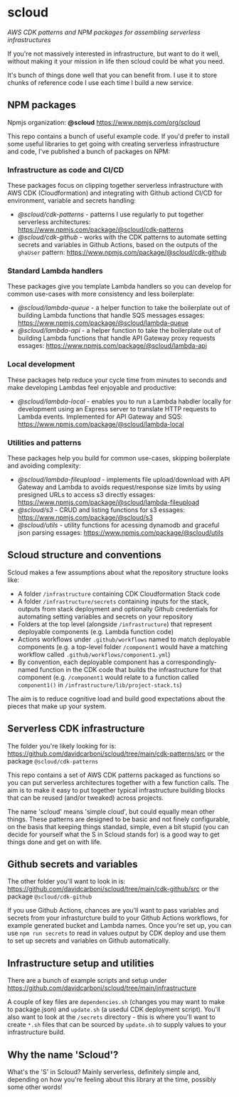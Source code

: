 # scloud

_AWS CDK patterns and NPM packages for assembling serverless infrastructures_

If you're not massively interested in infrastructure, but want to do it well, without making it your mission in life then scloud could be what you need.

It's bunch of things done well that you can benefit from. I use it to store chunks of reference code I use each time I build a new service.

## NPM packages

Npmjs organization: **@scloud** https://www.npmjs.com/org/scloud

This repo contains a bunch of useful example code. If you'd prefer to install some useful libraries to get going with creating serverless infrastructure and code, I've published a bunch of packages on NPM:

### Infrastructure as code and CI/CD

These packages focus on clipping together serverless infrastructure with AWS CDK (Cloudformation) and integrating with Github actiond CI/CD for environment, variable and secrets handling:

 * *@scloud/cdk-patterns* - patterns I use regularly to put together serverless architectures: https://www.npmjs.com/package/@scloud/cdk-patterns
 * *@scloud/cdk-github* - works with the CDK patterns to automate setting secrets and variables in Github Actions, based on the outputs of the `ghaUser` pattern: https://www.npmjs.com/package/@scloud/cdk-github

### Standard Lambda handlers

These packages give you template Lambda handlers so you can develop for common use-cases with more consistency and less boilerplate:

 * *@scloud/lambda-queue* - a helper function to take the boilerplate out of building Lambda functions that handle SQS messages
essages: https://www.npmjs.com/package/@scloud/lambda-queue
 * *@scloud/lambda-api* - a helper function to take the boilerplate out of building Lambda functions that handle API Gateway proxy requests
essages: https://www.npmjs.com/package/@scloud/lambda-api

### Local development

These packages help reduce your cycle time from minutes to seconds and make developing Lambdas feel enjoyable and productive:

 * *@scloud/lambda-local* - enables you to run a Lambda habdler locally for development using an Express server to translate HTTP requests to Lambda events. Implemented for API Gateway and SQS: https://www.npmjs.com/package/@scloud/lambda-local

### Utilities and patterns

These packages help you build for common use-cases, skipping boilerplate and avoiding complexity:

 * *@scloud/lambda-fileupload* - implements file upload/download with API Gateway and Lambda to avoids request/response size limits by using presigned URLs to access s3 directly
essages: https://www.npmjs.com/package/@scloud/lambda-fileupload
 * *@scloud/s3* - CRUD and listing functions for s3
essages: https://www.npmjs.com/package/@scloud/s3
 * *@scloud/utils* - utility functions for acessing dynamodb and graceful json parsing
essages: https://www.npmjs.com/package/@scloud/utils

## Scloud structure and conventions

Scloud makes a few assumptions about what the repository structure looks like:

 * A folder `/infrastructure` containing CDK Cloudformation Stack code
 * A folder `/infrastructure/secrets` containing inputs for the stack, outputs from stack deployment and optionally Github credentials for automating setting variables and secrets on your repository
 * Folders at the top level (alongside `/infrastructure`) that represent deployable components (e.g. Lambda function code)
 * Actions workflows under `.github/workflows` named to match deployable components (e.g. a top-level folder `/component1` would have a matching workflow called `.github/workflows/component1.yml`)
 * By convention, each deployable component has a correspondingly-named function in the CDK code that builds the infrastructure for that component (e.g. `/component1` would relate to a function called `component1()` in `/infrastructure/lib/project-stack.ts`)

 The aim is to reduce cognitive load and build good expectations about the pieces that make up your system.

## Serverless CDK infrastructure

The folder you're likely looking for is: https://github.com/davidcarboni/scloud/tree/main/cdk-patterns/src or the package `@scloud/cdk-patterns`

This repo contains a set of AWS CDK patterns packaged as functions so you can put serverless architectures together with a few function calls. The aim is to make it easy to put together typical infrastructure building blocks that can be reused (and/or tweaked) across projects.

The name 'scloud' means 'simple cloud', but could equally mean other things. These patterns are designed to be basic and not finely configurable, on the basis that keeping things standad, simple, even a bit stupid (you can decide for yourself what the S in Scloud stands for) is a good way to get things done and get on with life.

## Github secrets and variables

The other folder you'll want to look in is: https://github.com/davidcarboni/scloud/tree/main/cdk-github/src or the package `@scloud/cdk-github`

If you use Github Actions, chances are you'll want to pass variables and secrets from your infrasturcture build to your Github Actions workflows, for example generated bucket and Lambda names. Once you're set up, you can use `npm run secrets` to read in values output by CDK deploy and use them to set up secrets and variables on Github automatically.

## Infrastructure setup and utilities

There are a bunch of example scripts and setup under https://github.com/davidcarboni/scloud/tree/main/infrastructure

A couple of key files are `dependencies.sh` (changes you may want to make to package.json) and `update.sh` (a usedul CDK deployment script). You'll also want to look at the `/secrets` directory - this is where you'll want to create `*.sh` files that can be sourced by `update.sh` to supply values to your infrastructure build.

## Why the name 'Scloud'?

What's the 'S' in Scloud? Mainly serverless, definitely simple and, depending on how you're feeling about this library at the time, possibly some other words!
